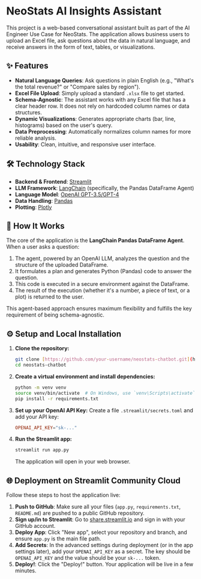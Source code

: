 # NeoStats AI Insights Assistant

This project is a web-based conversational assistant built as part of the AI Engineer Use Case for NeoStats. The application allows business users to upload an Excel file, ask questions about the data in natural language, and receive answers in the form of text, tables, or visualizations.

## ✨ Features

* **Natural Language Queries**: Ask questions in plain English (e.g., "What's the total revenue?" or "Compare sales by region").
* **Excel File Upload**: Simply upload a standard `.xlsx` file to get started.
* **Schema-Agnostic**: The assistant works with any Excel file that has a clear header row. It does not rely on hardcoded column names or data structures.
* **Dynamic Visualizations**: Generates appropriate charts (bar, line, histograms) based on the user's query.
* **Data Preprocessing**: Automatically normalizes column names for more reliable analysis.
* **Usability**: Clean, intuitive, and responsive user interface.

## 🛠️ Technology Stack

* **Backend & Frontend**: [Streamlit](https://streamlit.io/)
* **LLM Framework**: [LangChain](https://www.langchain.com/) (specifically, the Pandas DataFrame Agent)
* **Language Model**: [OpenAI GPT-3.5/GPT-4](https://openai.com/)
* **Data Handling**: [Pandas](https://pandas.pydata.org/)
* **Plotting**: [Plotly](https://plotly.com/)

## 🚀 How It Works

The core of the application is the **LangChain Pandas DataFrame Agent**. When a user asks a question:
1.  The agent, powered by an OpenAI LLM, analyzes the question and the structure of the uploaded DataFrame.
2.  It formulates a plan and generates Python (Pandas) code to answer the question.
3.  This code is executed in a secure environment against the DataFrame.
4.  The result of the execution (whether it's a number, a piece of text, or a plot) is returned to the user.

This agent-based approach ensures maximum flexibility and fulfills the key requirement of being schema-agnostic.

## ⚙️ Setup and Local Installation

1.  **Clone the repository:**
    ```bash
    git clone [https://github.com/your-username/neostats-chatbot.git](https://github.com/your-username/neostats-chatbot.git)
    cd neostats-chatbot
    ```

2.  **Create a virtual environment and install dependencies:**
    ```bash
    python -m venv venv
    source venv/bin/activate  # On Windows, use `venv\Scripts\activate`
    pip install -r requirements.txt
    ```

3.  **Set up your OpenAI API Key:**
    Create a file `.streamlit/secrets.toml` and add your API key:
    ```toml
    OPENAI_API_KEY="sk-..."
    ```

4.  **Run the Streamlit app:**
    ```bash
    streamlit run app.py
    ```
    The application will open in your web browser.

## 🌐 Deployment on Streamlit Community Cloud

Follow these steps to host the application live:

1.  **Push to GitHub**: Make sure all your files (`app.py`, `requirements.txt`, `README.md`) are pushed to a public GitHub repository.
2.  **Sign up/in to Streamlit**: Go to [share.streamlit.io](https://share.streamlit.io/) and sign in with your GitHub account.
3.  **Deploy App**: Click "New app", select your repository and branch, and ensure `app.py` is the main file path.
4.  **Add Secrets**: In the advanced settings during deployment (or in the app settings later), add your `OPENAI_API_KEY` as a secret. The key should be `OPENAI_API_KEY` and the value should be your `sk-...` token.
5.  **Deploy!**: Click the "Deploy!" button. Your application will be live in a few minutes.